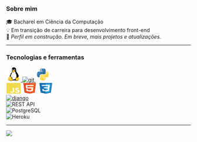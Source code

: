 
### Sobre mim

🎓 Bacharel em Ciência da Computação  
💡 Em transição de carreira para desenvolvimento front-end  
🚧 *Perfil em construção. Em breve, mais projetos e atualizações.*

---

### Tecnologias e ferramentas

<a href="https://www.linux.org/" target="_blank"> <img src="https://raw.githubusercontent.com/devicons/devicon/master/icons/linux/linux-original.svg" alt="linux" width="40" height="40"/> </a> 
<a href="https://git-scm.com/" target="_blank"> <img src="https://www.vectorlogo.zone/logos/git-scm/git-scm-icon.svg" alt="git" width="40" height="40"/> </a> 
<a href="https://www.python.org" target="_blank"> <img src="https://raw.githubusercontent.com/devicons/devicon/master/icons/python/python-original.svg" alt="python" width="40" height="40"/> </a>  
<img alt="Js" height="30" width="40" src="https://raw.githubusercontent.com/devicons/devicon/master/icons/javascript/javascript-plain.svg"> 
<img alt="HTML" height="30" width="40" src="https://raw.githubusercontent.com/devicons/devicon/master/icons/html5/html5-original.svg"> 
<img alt="CSS" height="30" width="40" src="https://raw.githubusercontent.com/devicons/devicon/master/icons/css3/css3-original.svg">  
<a href="https://www.djangoproject.com/" target="_blank"> <img src="https://static.djangoproject.com/img/logos/django-logo-negative.svg" alt="django" width="60" height="30"/> </a>  
<img src="https://user-images.githubusercontent.com/59178005/120279628-4c117580-c2d4-11eb-94c7-39a8332dccbc.png" width="32" height="32" alt="REST API"/> &nbsp;  
<img src="https://user-images.githubusercontent.com/59178005/120279644-4e73cf80-c2d4-11eb-8c60-2705698ce5a9.png" width="32" height="32" alt="PostgreSQL"/> &nbsp;  
<img src="https://github.com/heroku/favicon/raw/master/favicon.iconset/icon_32x32.png" width="32" height="32" alt="Heroku"/>

---

![](https://komarev.com/ghpvc/?username=alinnegrazielle&color=blueviolet)

